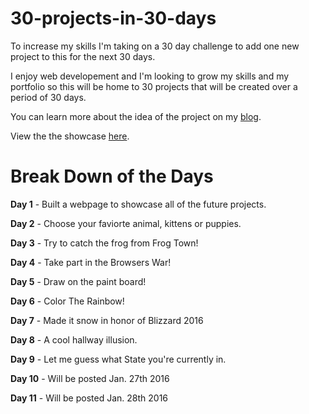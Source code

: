 # 30-projects-in-30-days
To increase my skills I'm taking on a 30 day challenge to add one new project to this for the next 30 days.

I enjoy web developement and I'm looking to grow my skills and my portfolio so this will be home to 30 projects that will be created over a period of 30 days.

You can learn more about the idea of the project on my <a href="http://jeremiahsvaren.com/blog/30-project-challenge/">blog</a>.

View the the showcase <a href="http://challenge.jeremiahsvaren.com/">here</a>.

# Break Down of the Days

<strong>Day 1</strong> - Built a webpage to showcase all of the future projects.

<strong>Day 2</strong> - Choose your faviorte animal, kittens or puppies.

<strong>Day 3</strong> - Try to catch the frog from Frog Town!

<strong>Day 4</strong> - Take part in the Browsers War!

<strong>Day 5</strong> - Draw on the paint board!

<strong>Day 6</strong> - Color The Rainbow!

<strong>Day 7</strong> - Made it snow in honor of Blizzard 2016

<strong>Day 8</strong> - A cool hallway illusion.

<strong>Day 9</strong> - Let me guess what State you're currently in.

<strong>Day 10</strong> - Will be posted Jan. 27th 2016

<strong>Day 11</strong> - Will be posted Jan. 28th 2016
